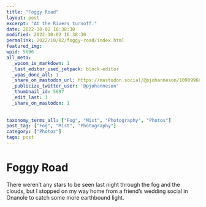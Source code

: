 ```yaml
---
title: "Foggy Road"
layout: post
excerpt: "At the Rivers turnoff."
date: 2022-10-02 16:38:30
modified: 2022-10-02 16:38:30
permalink: 2022/10/02/foggy-road/index.html
featured_img: 
wpid: 5696
all_meta: 
  _wpcom_is_markdown: 1
  _last_editor_used_jetpack: block-editor
  _wpas_done_all: 1
  _share_on_mastodon_url: https://mastodon.social/@pjohanneson/109099661375668858
  _publicize_twitter_user: '@pjohanneson'
  _thumbnail_id: 5697
  _edit_last: 1
  _share_on_mastodon: 1
  
  
taxonomy_terms_all: ["Fog", "Mist", "Photography", "Photos"]
post_tag: ["Fog", "Mist", "Photography"]
category: ["Photos"]
tags: post
---
```


# Foggy Road

There weren’t any stars to be seen last night through the fog and the clouds, but I stopped on my way home from a friend’s wedding social in Onanole to catch some more earthbound light.